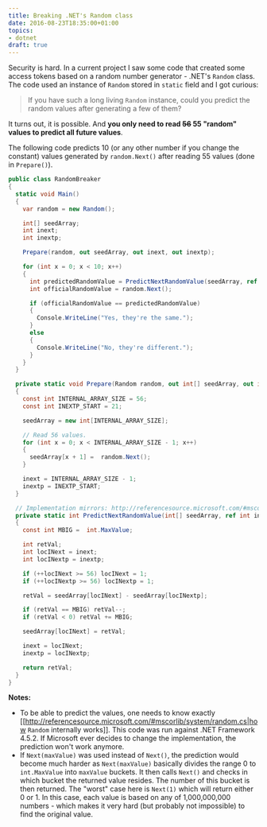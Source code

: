 ```yaml
---
title: Breaking .NET's Random class
date: 2016-08-23T18:35:00+01:00
topics:
- dotnet
draft: true
---
```


Security is hard. In a current project I saw some code that created some access tokens based on a random number generator - .NET's `Random` class. The code used an instance of `Random` stored in `static` field and I got curious:

>If you have such a long living `Random` instance, could you predict the random values after generating a few of them?

It turns out, it is possible. And **you only need to read ~~56~~ 55 "random" values to predict all future values**.

<!--more-->

The following code predicts 10 (or any other number if you change the constant) values generated by `random.Next()` after reading 55 values (done in `Prepare()`).

```c#
public class RandomBreaker
{
  static void Main()
  {
    var random = new Random();

    int[] seedArray;
    int inext;
    int inextp;

    Prepare(random, out seedArray, out inext, out inextp);

    for (int x = 0; x < 10; x++)
    {
      int predictedRandomValue = PredictNextRandomValue(seedArray, ref inext, ref inextp);
      int officialRandomValue = random.Next();

      if (officialRandomValue == predictedRandomValue)
      {
        Console.WriteLine("Yes, they're the same.");
      }
      else
      {
        Console.WriteLine("No, they're different.");
      }
    }
  }

  private static void Prepare(Random random, out int[] seedArray, out int inext, out int inextp)
  {
    const int INTERNAL_ARRAY_SIZE = 56;
    const int INEXTP_START = 21;

    seedArray = new int[INTERNAL_ARRAY_SIZE];

    // Read 56 values.
    for (int x = 0; x < INTERNAL_ARRAY_SIZE - 1; x++)
    {
      seedArray[x + 1] =  random.Next();
    }

    inext = INTERNAL_ARRAY_SIZE - 1;
    inextp = INEXTP_START;
  }

  // Implementation mirrors: http://referencesource.microsoft.com/#mscorlib/system/random.cs,100
  private static int PredictNextRandomValue(int[] seedArray, ref int inext, ref int inextp)
  {
    const int MBIG =  int.MaxValue;

    int retVal;
    int locINext = inext;
    int locINextp = inextp;

    if (++locINext >= 56) locINext = 1;
    if (++locINextp >= 56) locINextp = 1;

    retVal = seedArray[locINext] - seedArray[locINextp];

    if (retVal == MBIG) retVal--;
    if (retVal < 0) retVal += MBIG;

    seedArray[locINext] = retVal;

    inext = locINext;
    inextp = locINextp;

    return retVal;
  }
}
```

**Notes:**
* To be able to predict the values, one needs to know exactly [[http://referencesource.microsoft.com/#mscorlib/system/random.cs|how `Random` internally works]]. This code was run against .NET Framework 4.5.2. If Microsoft ever decides to change the implementation, the prediction won't work anymore.
* If `Next(maxValue)` was used instead of `Next()`, the prediction would become much harder as `Next(maxValue)` basically divides the range 0 to `int.MaxValue` into `maxValue` buckets. It then calls `Next()` and checks in which bucket the returned value resides. The number of this bucket is then returned. The "worst" case here is `Next(1)` which will return either 0 or 1. In this case, each value is based on any of 1,000,000,000 numbers - which makes it very hard (but probably not impossible) to find the original value.

